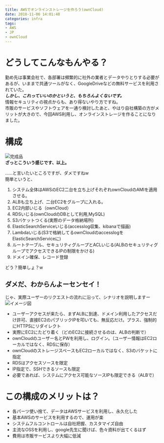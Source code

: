 ```yaml
---
title: AWSでオンラインストレージを作ろう(ownCloud)
date: 2018-11-06 14:01:48
categories: infra
tags:
- AWS
- JP
- ownCloud
---
```


# どうしてこんなもんやる？
勤め先は事業会社で、各部署は頻繁的に社外の業者とデータやりとりする必要があるが、いままで共通ツールがなく、GoogleDriveなどの無料サービスを利用されていた。  
___しかし、これっていいのかというと、もちろんよくないです。___  
情報セキュリティの視点からも、あり得ないやり方ですね。  
市販のサービスやソフトウェアを一通り検討したあと、やはり自社構築の方がメリットが大きので、今回AWS利用し、オンラインストレージを作ることになりました。
<!--more-->

# 構成
![完成品](http://ae06.alicdn.com/kf/U6e18ca3405d34915850c8d3d92978395Y.png)  
__ざっとこういう感じです、以上。__  

......と言いたいところですが、ダメですねw  
簡単というと、  
1. システム全体はAWSのEC2二台を立ち上げそれぞれownCloudのAMIを適用させる。  
1. ALBも立ち上げ、二台EC2をグループに入れる。  
1. EC2内部いじる（ownCloud）  
1. RDSいじる(ownCloudのDBとして利用,MySQL)
1. S3バケットつくる(実際のデータ格納場所)  
1. ElasticSearchServiceいじる(accesslog収集、kibanaで描画)  
1. Lambdaいじる(S3で格納してるownCloudのaccesslogをElasticSearchServiceに)
1. ルートテーブル、セキュリティグループとACLいじる(ALBのセキュリティグループでアクセスできるIPの制限をかける)
1. ドメイン確保、レコード登録  

どう？簡単しょ？w  

## ダメだ、わからんよーセンセイ！
じゃ、実際ユーザーのリクエストの流れに沿って、シナリオを説明しますー
![イメージ図](http://wx2.sinaimg.cn/mw690/735d420agy1fwya9d1du5j211v0gz0v3.jpg)
- ユーザーアクセスが来たら、まずALBに到達、ドメイン利用したアクセスだけ許可、直接EC2のパブリックIPを叩いても、無反応だけ。プラス、強制的にHTTPSにリダイレクト
- 実際にEC2にたどり着く（どのEC2に接続させるのは、ALBの判断で）
- ownCloudのユーザー名とPWを利用し、ログイン。（ユーザー情報はEC2ローカルではなく、RDSに保存）
- ownCloudのストレージスペースもEC2ローカルではなく、S3のバケットに指定
- RDSはアクセスソースを限定
- IP指定で、SSHできるソースも限定
- 必要であれば、システムにアクセス可能なソースIPも限定できる（ALBで）

# この構成のメリットは？
- 各パーツ使い捨て、データはAWSサービスを利用し、永久化した
- 基本AWSのサービスを利用するので、運用が楽
- システムフルコントロールは自社把握、カスタマイズ自由
- 主流なOSSを利用し、google先生に聞けば、色々資料が出てくるはず
- 費用は市販サービスより大幅に低減
